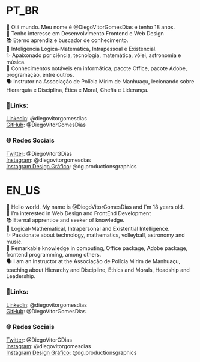 # PT_BR

👋 Olá mundo. Meu nome é @DiegoVitorGomesDias e tenho 18 anos.\
👀 Tenho interesse em Desenvolvimento Frontend e Web Design\
📚 Eterno aprendiz e buscador de conhecimento.\
🧮 Inteligência Lógica-Matemática, Intrapessoal e Existencial.\
✨ Apaixonado por ciência, tecnologia, matemática, vôlei, astronomia e música.\
📖 Conhecimentos notáveis em informática, pacote Office, pacote Adobe, programação, entre outros.\
🗣️ Instrutor na Associação de Polícia Mirim de Manhuaçu, lecionando sobre Hierarquia e Disciplina, Ética e Moral, Chefia e Liderança.

### 🔗Links:
[Linkedin](https://www.linkedin.com/in/diegovitorgomesdias/): @diegovitorgomesdias\
[GitHub](https://github.com/DiegoVitorGomesDias): @DiegoVitorGomesDias

### 🌐 Redes Sociais
[Twitter](https://twitter.com/DiegoVitorGDias): @DiegoVitorGDias\
[Instagram](https://www.instagram.com/diegovitorgomesdias/): @diegovitorgomesdias\
[Instagram Design Gráfico](https://www.instagram.com/dg.productionsgraphics/): @dg.productionsgraphics


# EN_US

👋 Hello world. My name is @DiegoVitorGomesDias and I'm 18 years old.\
👀 I’m interested in Web Design and FrontEnd Development\
📚 Eternal apprentice and seeker of knowledge.\
🧮 Logical-Mathematical, Intrapersonal and Existential Intelligence.\
✨ Passionate about technology, mathematics, volleyball, astronomy and music.\
📖 Remarkable knowledge in computing, Office package, Adobe package, frontend programming, among others.\
🗣️ I am an Instructor at the Associação de Polícia Mirim de Manhuaçu, teaching about Hierarchy and Discipline, Ethics and Morals, Headship and Leadership.

### 🔗Links:
[Linkedin](https://www.linkedin.com/in/diegovitorgomesdias/): @diegovitorgomesdias\
[GitHub](https://github.com/DiegoVitorGomesDias): @DiegoVitorGomesDias

### 🌐 Redes Sociais
[Twitter](https://twitter.com/DiegoVitorGDias): @DiegoVitorGDias\
[Instagram](https://www.instagram.com/diegovitorgomesdias/): @diegovitorgomesdias\
[Instagram Design Gráfico](https://www.instagram.com/dg.productionsgraphics/): @dg.productionsgraphics


<!---
DiegoVitorGomesDias/DiegoVitorGomesDias is a ✨ special ✨ repository because its `README.md` (this file) appears on your GitHub profile.
You can click the Preview link to take a look at your changes.
--->
